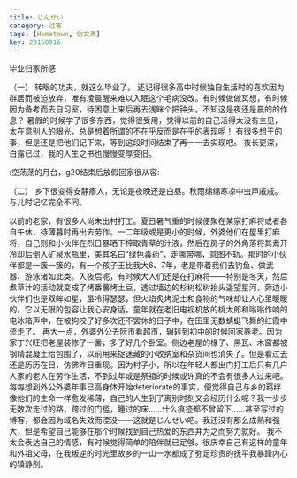 ```yaml
---
title: じんせい
category: 过客
tags: [Hometown, 伪文青]
key: 20160916
---
```


毕业归家所感
<!--more-->

（一）
转眼的功夫，就这么毕业了。
还记得很多高中时候独自生活时的喜欢因为群居而被迫放弃，唯有凌晨醒来难以入眠这个毛病没改。有时候做做冥想，有时候因为备考而去自习室，待困意上来后再去浅眯个把钟头。不知这是夜还是晨的的作息？
暑假的时候学了很多东西，觉得很受用，觉得以前的自己活得太没有主见，太在意别人的眼光，总是想着所谓的不在乎反而是在乎的表现呢！
有很多想干的事，但是还是把他们记下来，等到这段时间结束了再一一去实现吧。
夜长更深，白露已过，我的人生之书也慢慢变厚变旧。

 :空荡荡的月台，g20结束后放假回家很从容:

（二）
  乡下很变得安静瘆人，无论是夜晚还是白昼。秋雨绵绵寒凉中虫声戚戚。与儿时记忆完全不同。

  以前的老家，有很多人尚未出村打工。夏日暑气重的时候便聚在某家打麻将或者各自午休，待薄暮时再出去劳作。一二年级或是更小的时候，外婆他们在屋里打麻将，自己则和小伙伴在烈日暴晒下榨取青草的汁液，然后在房子的外角落将其煮开冷却后倒入矿泉水瓶里，美其名曰“绿色毒药”，走哪带哪，意图不轨。那时的小伙伴都是一簇一簇的，有一个孩子王比我大6、7年，老是带着我们去钓鱼、做武器、游泳诸如此类。入夜后呢，有时候大人们还是在打麻将——特别是冬天，然后煮草汁的活动就变成了烤番薯烤土豆，透过墙边的杉树松树抬头遥望星河，旁边小伙伴们也是双眸如星，虽冷得瑟瑟，但火焰炙烤泥土和食物的气味却让人心里暖暖的。它以无限的包容让我心安身适，童年就在老旧电视机放的桃太郎和嗡嗡作响的电冰箱声中，在被狗咬了好多次还不罢休的日子中，在田里无数蜻蜓飞舞的红霞中流走了。
  再大一点，外婆外公去阮市看超市，辗转到初中的时候回家养老。因为家丁兴旺把老屋装修了一番，多了好几个卧室。侧边老屋的椽子、黑瓦、木窗都被钢精混凝土给包围了，以前用来捉迷藏的小收纳室和杂货间也消失了。但是看过去还是历历在目，仿佛昨日重现。因为村子小，所以在年轻人都出门打工后只有几户人家的老人在劳作生活，不到过年或是祭祖的时候或许真的不会有很多人过来吧。每每想到外公外婆年事已高身体开始deteriorate的事实，便觉得自己与乡的羁绊像他们的生命一样愈发稀薄，自己的人生到了离别时刻又会经历什么呢？我一步步无数次走过的路，跨过的门槛，睡过的床……什么痕迹都不曾留下……甚至写过的博客，都会因为域名失效而湮没——这就是じんせい吧。我还没有那么成熟和强大，但是希望自己能够在那个时候找到自己热爱的东西并为之而努力就好。
  我不太会表达自己的情感，有时候觉得简单的陪伴就已足够。很庆幸自己有这样的童年和外祖父母，在我叛逆的时光里故乡的一山一水都成了弥足珍贵的抚平我暴躁内心的镇静剂。
